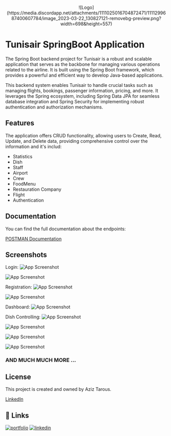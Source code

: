 <p align="center">
![Logo](https://media.discordapp.net/attachments/1111025016704872471/1111299687400607784/image_2023-03-22_130827121-removebg-preview.png?width=698&height=557)
</p>

# Tunisair SpringBoot Application

The Spring Boot backend project for Tunisair is a robust and scalable application that serves as the backbone for managing various operations related to the airline. It is built using the Spring Boot framework, which provides a powerful and efficient way to develop Java-based applications.

This backend system enables Tunisair to handle crucial tasks such as managing flights, bookings, passenger information, pricing, and more. It leverages the Spring ecosystem, including Spring Data JPA for seamless database integration and Spring Security for implementing robust authentication and authorization mechanisms.


## Features

The application offers CRUD functionality, allowing users to Create, Read, Update, and Delete data, providing comprehensive control over the information and it's includ:
- Statistics
- Dish
- Staff
- Airport
- Crew
- FoodMenu
- Restauration Company
- Flight
- Authentication


## Documentation


You can find the full documentation about the endpoints:

[POSTMAN Documentation](https://documenter.getpostman.com/view/13585043/2s93m62hr7)

## Screenshots
Login:
![App Screenshot](https://media.discordapp.net/attachments/1111025016704872471/1111300018633183334/image.png?width=1002&height=477)

![App Screenshot](https://media.discordapp.net/attachments/1111025016704872471/1111300277702774804/image.png?width=996&height=471)


Registration:
![App Screenshot](https://media.discordapp.net/attachments/1111025016704872471/1111300482137329784/image.png?width=1012&height=475)

![App Screenshot](https://media.discordapp.net/attachments/1111025016704872471/1111300760844648538/image.png?width=1003&height=482)


Dashboard:
![App Screenshot](https://media.discordapp.net/attachments/1111025016704872471/1111301143000264724/image.png?width=1202&height=573)


Dish Controlling:
![App Screenshot](https://media.discordapp.net/attachments/1111025016704872471/1111301218019586208/image.png?width=1202&height=571)

![App Screenshot](https://media.discordapp.net/attachments/1111025016704872471/1111301884951670825/image.png?width=1202&height=572)

![App Screenshot](https://media.discordapp.net/attachments/1111025016704872471/1111302852682457098/image.png?width=1202&height=571)

![App Screenshot](https://media.discordapp.net/attachments/1111025016704872471/1111303221605056522/image.png?width=1202&height=562)


### AND MUCH MUCH MORE ...
## License

This project is created and owned by Aziz Tarous.

[LinkedIn](https://www.linkedin.com/in/aziz-tarous/)


## 🔗 Links
[![portfolio](https://img.shields.io/badge/my_portfolio-000?style=for-the-badge&logo=ko-fi&logoColor=white)](https://eportfolio-host.web.app)
[![linkedin](https://img.shields.io/badge/linkedin-0A66C2?style=for-the-badge&logo=linkedin&logoColor=white)](https://www.linkedin.com/in/aziz-tarous/)


